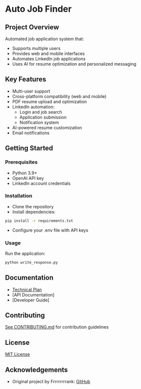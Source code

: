 # Auto Job Finder

## Project Overview

Automated job application system that:

- Supports multiple users
- Provides web and mobile interfaces
- Automates LinkedIn job applications
- Uses AI for resume optimization and personalized messaging

## Key Features

- Multi-user support
- Cross-platform compatibility (web and mobile)
- PDF resume upload and optimization
- LinkedIn automation:
  - Login and job search
  - Application submission
  - Notification system
- AI-powered resume customization
- Email notifications

## Getting Started

### Prerequisites

- Python 3.9+
- OpenAI API key
- LinkedIn account credentials

### Installation

- Clone the repository
- Install dependencies:

```bash
pip install -r requirements.txt
```

- Configure your .env file with API keys

### Usage

Run the application:

```bash
python write_response.py
```

## Documentation

- [Technical Plan](Plan.md)
- [API Documentation]
- [Developer Guide]

## Contributing

[See CONTRIBUTING.md](CONTRIBUTING.md) for contribution guidelines

## License

[MIT License](LICENSE.md)

## Acknowledgements

- Original project by Frrrrrrrrank: [GitHub](https://github.com/Frrrrrrrrank/auto_job__find__chatgpt__rpa)
